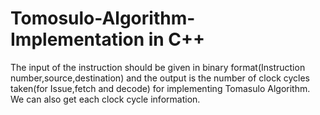 # Tomosulo-Algorithm-Implementation in C++
The input of the instruction should be given in binary format(Instruction number,source,destination) and the output is the number of clock cycles taken(for Issue,fetch and decode) for implementing Tomasulo Algorithm.
We can also get each clock cycle information.
